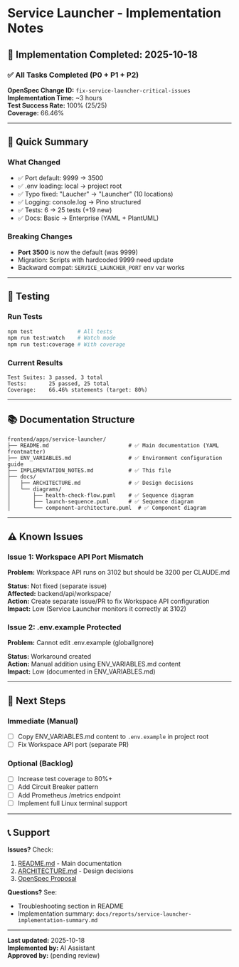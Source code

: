 # Service Launcher - Implementation Notes

## 🎯 Implementation Completed: 2025-10-18

### ✅ All Tasks Completed (P0 + P1 + P2)

**OpenSpec Change ID:** `fix-service-launcher-critical-issues`  
**Implementation Time:** ~3 hours  
**Test Success Rate:** 100% (25/25)  
**Coverage:** 66.46%

---

## 📝 Quick Summary

### What Changed
- ✅ Port default: 9999 → 3500
- ✅ .env loading: local → project root
- ✅ Typo fixed: "Laucher" → "Launcher" (10 locations)
- ✅ Logging: console.log → Pino structured
- ✅ Tests: 6 → 25 tests (+19 new)
- ✅ Docs: Basic → Enterprise (YAML + PlantUML)

### Breaking Changes
- **Port 3500** is now the default (was 9999)
- Migration: Scripts with hardcoded 9999 need update
- Backward compat: `SERVICE_LAUNCHER_PORT` env var works

---

## 🧪 Testing

### Run Tests
```bash
npm test              # All tests
npm run test:watch    # Watch mode
npm run test:coverage # With coverage
```

### Current Results
```
Test Suites: 3 passed, 3 total
Tests:       25 passed, 25 total
Coverage:    66.46% statements (target: 80%)
```

---

## 📚 Documentation Structure

```
frontend/apps/service-launcher/
├── README.md                         # ✅ Main documentation (YAML frontmatter)
├── ENV_VARIABLES.md                  # ✅ Environment configuration guide
├── IMPLEMENTATION_NOTES.md           # ✅ This file
├── docs/
│   ├── ARCHITECTURE.md               # ✅ Design decisions
│   └── diagrams/
│       ├── health-check-flow.puml    # ✅ Sequence diagram
│       ├── launch-sequence.puml      # ✅ Sequence diagram
│       └── component-architecture.puml  # ✅ Component diagram
```

---

## ⚠️ Known Issues

### Issue 1: Workspace API Port Mismatch
**Problem:** Workspace API runs on 3102 but should be 3200 per CLAUDE.md

**Status:** Not fixed (separate issue)  
**Affected:** backend/api/workspace/  
**Action:** Create separate issue/PR to fix Workspace API configuration  
**Impact:** Low (Service Launcher monitors it correctly at 3102)

### Issue 2: .env.example Protected
**Problem:** Cannot edit .env.example (globalIgnore)

**Status:** Workaround created  
**Action:** Manual addition using ENV_VARIABLES.md content  
**Impact:** Low (documented in ENV_VARIABLES.md)

---

## 🔄 Next Steps

### Immediate (Manual)
- [ ] Copy ENV_VARIABLES.md content to `.env.example` in project root
- [ ] Fix Workspace API port (separate PR)

### Optional (Backlog)
- [ ] Increase test coverage to 80%+
- [ ] Add Circuit Breaker pattern
- [ ] Add Prometheus /metrics endpoint
- [ ] Implement full Linux terminal support

---

## 📞 Support

**Issues?** Check:
1. [README.md](./README.md) - Main documentation
2. [ARCHITECTURE.md](./docs/ARCHITECTURE.md) - Design decisions
3. [OpenSpec Proposal](../../infrastructure/openspec/changes/fix-service-launcher-critical-issues/)

**Questions?** See:
- Troubleshooting section in README
- Implementation summary: `docs/reports/service-launcher-implementation-summary.md`

---

**Last updated:** 2025-10-18  
**Implemented by:** AI Assistant  
**Approved by:** (pending review)













